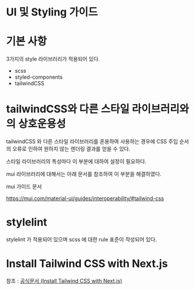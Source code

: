 # UI 및 Styling 가이드

# 기본 사항
3가지의 style 라이브러리가 적용되어 있다.
- scss
- styled-components
- tailwindCSS

# tailwindCSS와 다른 스타일 라이브러리와의 상호운용성
tailwindCSS 와 다른 스타일 라이브러리를 혼용하여 사용하는 경우에 CSS 주입 순서의 오류로 인하여 원하지 않는 렌더링 결과를 얻을 수 있다.

스타일 라이브러리의 특성마다 이 부분에 대하여 설정이 필요하다.

mui 라이브러리에 대해서는 아래 문서를 참조하여 이 부분을 해결하였다.

mui 가이드 문서

https://mui.com/material-ui/guides/interoperability/#tailwind-css

# stylelint
stylelint 가 적용되어 있으며 scss 에 대한 rule 표준이 작성되어 있다.

# Install Tailwind CSS with Next.js
참조 : [공식문서 (Install Tailwind CSS with Next.js) ](https://tailwindcss.com/docs/guides/nextjs)